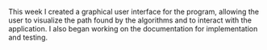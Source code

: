 This week I created a graphical user interface for the program, allowing the user to visualize the path found by the algorithms and to interact with the application. I also began working on the documentation for implementation and testing.